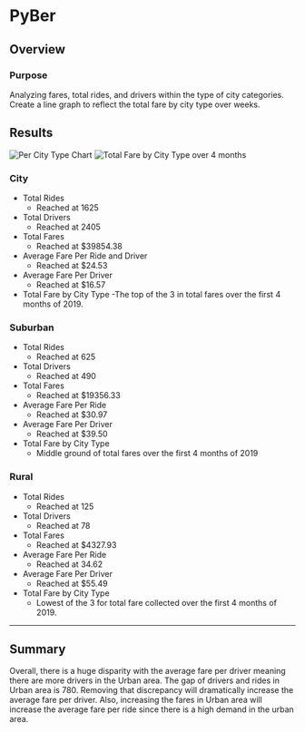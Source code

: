 # PyBer

## Overview

### Purpose
Analyzing fares, total rides, and drivers within the type of city categories.  Create a line graph to reflect the total fare by city type over weeks.  

## Results
![Per City Type Chart](https://user-images.githubusercontent.com/101272613/164252718-a9c26316-e349-4ac5-a00d-32ef39490ef1.png)
![Total Fare by City Type over 4 months](https://user-images.githubusercontent.com/101272613/164252726-58e8c2bb-e4d9-4e48-a69c-4b6ecabbe454.png)

### City

- Total Rides
  - Reached at 1625
- Total Drivers
  - Reached at 2405
- Total Fares
  - Reached at $39854.38
- Average Fare Per Ride and Driver
  - Reached at $24.53
- Average Fare Per Driver
  - Reached at $16.57 
- Total Fare by City Type
  -The top of the 3 in total fares over the first 4 months of 2019. 

### Suburban

- Total Rides
  - Reached at 625
- Total Drivers
  - Reached at 490
- Total Fares
  - Reached at $19356.33
- Average Fare Per Ride
  - Reached at $30.97
- Average Fare Per Driver
  - Reached at $39.50 
- Total Fare by City Type
  - Middle ground of total fares over the first 4 months of 2019

### Rural

- Total Rides
  - Reached at 125
- Total Drivers
  - Reached at 78
- Total Fares
  - Reached at $4327.93
- Average Fare Per Ride
  - Reached at 34.62
- Average Fare Per Driver
  - Reached at $55.49 
- Total Fare by City Type
  - Lowest of the 3 for total fare collected over the first 4 months of 2019. 

---
## Summary

Overall, there is a huge disparity with the average fare per driver meaning there are more drivers in the Urban area.  The gap of drivers and rides in Urban area is 780.  Removing that discrepancy will dramatically increase the average fare per driver.  Also, increasing the fares in Urban area will increase the average fare per ride since there is a high demand in the urban area.  


  


